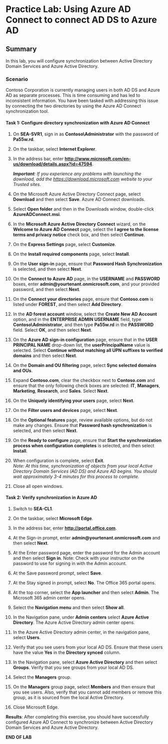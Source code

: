 # Practice Lab: Using Azure AD Connect to connect AD DS to Azure AD

## Summary

In this lab, you will configure synchronization between Active Directory Domain Services and Azure Active Directory.

### Scenario

Contoso Corporation is currently managing users in both AD DS and Azure AD as separate processes. This is time consuming and has led to inconsistent information. You have been tasked with addressing this issue by connecting the two directories by using the Azure AD Connect synchronization tool.

#### Task 1: Configure directory synchronization with Azure AD Connect

1. On **SEA-SVR1**, sign in as **Contoso\\Administrator** with the password of **Pa55w.rd**.

2. On the taskbar, select **Internet Explorer**.

3. In the address bar, enter **http://www.microsoft.com/en-us/download/details.aspx?id=47594**.

    _**Important**: If you experience any problems with launching the download, add the https://download.microsoft.com website to your Trusted sites._

4. On the Microsoft Azure Active Directory Connect page, select **Download** and then select **Save**. Azure AD Connect downloads.

5. Select **Open folder** and then in the Downloads window, double-click **AzureADConnect.msi**.

6. In the **Microsoft Azure Active Directory Connect** wizard, on the **Welcome to Azure AD Connect** page, select the **I agree to the license terms and privacy notice** check box, and then select **Continue**.

7. On the **Express Settings** page, select **Customize**.

8. On the **Install required components** page, select **Install**.

9. On the **User sign-in** page, ensure that **Password Hash Synchronization** is selected, and then select **Next**.

10. On the **Connect to Azure AD** page, in the **USERNAME** and **PASSWORD** boxes, enter **admin\@yourtenant.onmicrosoft.com**, and your provided password, and then select **Next**.

11. On the **Connect your directories** page, ensure that **Contoso.com** is listed under **FOREST**, and then select **Add Directory**.

12. In the **AD forest account** window, select the **Create New AD Account** option, and in the **ENTERPRISE ADMIN USERNAME** field, type **Contoso\\Administrator**, and then type **Pa55w.rd** in the **PASSWORD** field. Select **OK**, and then select **Next**.

13. On the **Azure AD sign-in configuration** page, ensure that in the **USER PRINCIPAL NAME** drop-down list, the **userPrincipalName** value is selected. Select **Continue without matching all UPN suffixes to verified domains** and then select **Next**.

14. On the **Domain and OU filtering** page, select **Sync selected domains and OUs**.

15. Expand **Contoso.com**, clear the checkbox next to **Contoso.com** and ensure that the only following check boxes are selected: **IT**, **Managers**, **Marketing**, **Research**, and **Sales**. Select **Next**.

16. On the **Uniquely identifying your users** page, select **Next**.

17. On the **Filter users and devices** page, select **Next**.

18. On the **Optional features** page, review available options, but do not make any changes. Ensure that **Password hash synchronization** is selected, and then select **Next**.

19. On the **Ready to configure** page, ensure that **Start the synchronization process when configuration completes** is selected, and then select **Install**.

20. When configuration is complete, select **Exit**.  
     _Note: At this time, synchronization of objects from your local Active Directory Domain Services (AD DS) and Azure AD begins. You should wait approximately 3-4 minutes for this process to complete._

21. Close all open windows.

#### Task 2: Verify synchronization in Azure AD

1.  Switch to **SEA-CL1**.

2.  On the taskbar, select **Microsoft Edge**.

3.  In the address bar, enter **http://portal.office.com**.

4.  At the Sign-in prompt, enter **admin\@yourtenant.onmicrosoft.com** and then select **Next**.

5.  At the Enter password page, enter the password for the Admin account and then select **Sign in**. Note: Check with your instructor on the password to use for signing in with the Admin account.

6.  At the Save password prompt, select **Save**.

7.  At the Stay signed in prompt, select **No**. The Office 365 portal opens.

8.  At the top corner, select the **App launcher** and then select **Admin**. The Microsoft 365 admin center opens.

9.  Select the **Navigation menu** and then select **Show all**.

10.  In the Navigation pane, under **Admin centers** select **Azure Active Directory**. The Azure Active Directory admin center opens.

11.  In the Azure Active Directory admin center, in the navigation pane, select **Users**.

12.  Verify that you see users from your local AD DS. Ensure that these users have the value **Yes** in the **Directory synced** column. 

13.  In the Navigation pane, select **Azure Active Directory** and then select **Groups**. Verify that you see groups from your local AD DS.

14.  Select the **Managers** group.

15.  On the **Managers** group page, select **Members** and then ensure that you see users. Also, verify that you cannot add members or remove this group, as it is sourced from the local Active Directory. 

16.  Close Microsoft Edge.

**Results**: After completing this exercise, you should have successfully configured Azure AD Connect to synchronize between Active Directory Domain Services and Azure Active Directory.

**END OF LAB**